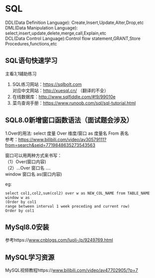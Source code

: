 # SQL
DDL(Data Definition Language): Create,Insert,Update,Alter,Drop,etc  
DML(Data Manipulation Language): select,insert,update,delete,merge,call,Explain,etc  
DCL(Data Control Language):Control flow statement,GRANT,Store Procedures,functions,etc  

## SQL语句快速学习
主看3,1辅助练习  

1. SQL练习网站：https://sqlbolt.com  
   对应中文网站：http://xuesql.cn/ （翻译的不全）  
2. 在线数据库：http://www.sqlfiddle.com/#!9/99010e  
3. 菜鸟查询手册：https://www.runoob.com/sql/sql-tutorial.html  

## SQL8.0新增窗口函数语法（面试题会涉及）
1.Over的用法: select 度量 Over 维度/窗口 as 度量名 From 表名  
参考：https://www.bilibili.com/video/av30579111?from=search&seid=7719848635273543563

窗口可以用两种方式来书写：  
（1）Over(窗口内容)  
（2）...Over 窗口名 ....  
     window 窗口名 as(窗口内容)  

eg:

    select col1,col2,sum(col2) over w as NEW_COL_NAME from TABLE_NAME
    window w as
    (Order by col1
    range between interval 1 week preceding and current row)
    Order by col1


## MySql8.0安装
参考https://www.cnblogs.com/luoli-/p/9249769.html

## MySQL学习资源
MySQL视频教程https://www.bilibili.com/video/av47702905/?p=7

